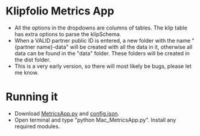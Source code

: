 Klipfolio Metrics App
===================
- All the options in the dropdowns are columns of tables. The klip table has extra options to parse the klipSchema.
- When a VALID partner public ID is entered, a new folder with the name "{partner name}-data" will be created with all the data in it, otherwise all data can be found in the "data" folder. These folders will be created in the dist folder.
- This is a very early version, so there will most likely be bugs, please let me know.

Running it
=======================
- Download [MetricsApp.py](MetricsApp.py?raw=true) and [config.json](config.json?raw=true).
- Open terminal and type "python Mac_MetricsApp.py". Install any required modules.

